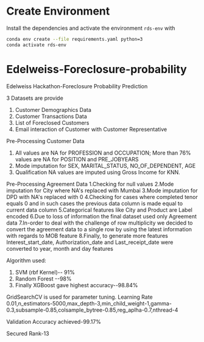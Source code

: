 # Create Environment

Install the dependencies and activate the environment `rds-env` with
```bash
conda env create --file requirements.yaml python=3
conda activate rds-env
```

# Edelweiss-Foreclosure-probability
Edelweiss Hackathon-Foreclosure Probability Prediction

3 Datasets are provide
1. Customer Demographics Data
2. Customer Transactions Data
3. List of Foreclosed Customers
4. Email interaction of Customer with Customer Representative

Pre-Processing
Customer Data
1. All values are NA for PROFESSION and OCCUPATION; More than 76% values are NA for POSITION and PRE_JOBYEARS
2. Mode imputation for SEX, MARITAL_STATUS, NO_OF_DEPENDENT, AGE
3. Qualification NA values are imputed using Gross Income for KNN.

Pre-Processing
Agreement Data
1.Checking for null values
2.Mode imputation for City where NA's replaced with Mumbai
3.Mode imputation for DPD with NA's replaced with 0
4.Checking for cases where completed tenor equals 0 and in such cases the previous data column is made equal to current data column
5.Categorical features like City and Product are Label encoded
6.Due to loss of information the final dataset used only Agreement data
7.In-order to deal with the challenge of row multiplicity we decided to convert the agreement data to a single row by using the latest information with regards to MOB feature
8.Finally, to generate more features Interest_start_date, Authorization_date and Last_receipt_date were converted to year, month and day features

Algorithm used:
1. SVM (rbf Kernel)-- 91%
2. Random Forest --98%
3. Finally XGBoost gave highest accuracy--98.84%

GridSearchCV is used for parameter tuning.
Learning Rate 0.01,n_estimators-5000,max_depth-3,min_child_weight-1,gamma-0.3,subsample-0.85,colsample_bytree-0.85,reg_aplha-0.7,nthread-4

Validation Accuracy achieved-99.17%

Secured Rank-13


